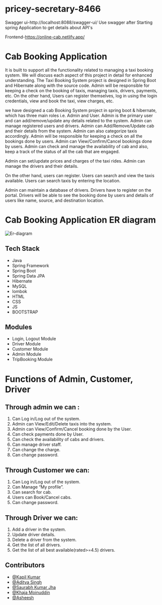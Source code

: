 # pricey-secretary-8466

Swagger ui-http://localhost:8088/swagger-ui/
Use swagger after Starting spring Application to get details about API's


Frontend-https://online-cab.netlify.app/



# Cab Booking Application
It is built to support all the functionality related to managing a taxi booking system. 
We will discuss each aspect of this project in detail for enhanced understanding.
The Taxi Booking System project is designed in Spring Boot and Hibernate along with the source code.
Admin will be responsible for keeping a check on the booking of taxis, managing taxis, drivers,
payments, etc. On the other hand, Users can register themselves, log in using the login credentials,
view and book the taxi, view charges, etc.

we  have designed a cab Booking System project in spring boot & hibernate, which has three main roles i.e. Admin and User. Admin is the primary user and can add/remove/update any details related to the system. Admin can manage registered users and drivers. Admin can Add/Remove/Update cab and their details from the system. Admin can also categorize taxis accordingly. Admin will be responsible for keeping a check on all the bookings done by users. Admin can View/Confirm/Cancel bookings done by users. Admin can check and manage the availability of cab and also, keep a track of the status of all the cab that are engaged.

Admin can set/update prices and charges of the taxi rides. Admin can manage the drivers and their details.

On the other hand, users can register. Users can search and view the taxis available. Users can search taxis by entering the location.

Admin can maintain a database of drivers. Drivers have to register on the portal. Drivers will be able to see the booking done by users and details of users like name, source, and destination location.

# Cab Booking Application ER diagram

![Er-diagram](https://user-images.githubusercontent.com/100344844/193457247-6761050e-1214-4386-a224-9662c89dabee.png)


## Tech Stack

* Java
* Spring Framework
* Spring Boot
* Spring Data JPA
* Hibernate
* MySQL
* lombok
* HTML
* CSS
* JS
* BOOTSTRAP

## Modules

* Login, Logout Module
* Driver Module
* Customer Module
* Admin Module
* TripBooking Module
# Functions of Admin, Customer, Driver
## Through admin we can : 
1. Can Log in/Log out of the system.<br>
2. Admin can View/Edit/Delete taxis into the system.<br>
3. Admin can View/Confirm/Cancel booking done by the User.<br>
4. Can check payments done by User.<br>
5. Can check the availability of cabs and drivers.<br>
6. Can manage driver staff.<br>
7. Can change the charge.<br>
8. Can change password.<br>

## Through Customer we can:
1. Can Log in/Log out of the system.
2. Can Manage “My profile”.<br>
3. Can search for cab.<br>
4. Users can Book/Cancel cabs.<br>
5. Can change password.<br>

## Through Driver we can:
1. Add a driver in the system.
2. Update driver details.
3. Delete a driver from the system.
4. Get the list of all drivers.
5. Get the list of all best available(rated>=4.5) drivers.

## Contributors

* [@Kapil Kumar](https://github.com/KapilKumar7)
* [@Aditya Singh](https://github.com/Aditya-Singh26)
* [@Saurabh Kumar Jha](https://github.com/saurabhKJ7)
* [@Khaja Moinuddin](https://github.com/KhajaMoinuddin9836)
* [@Asheesh ](https://github.com/asheeshjaat)

